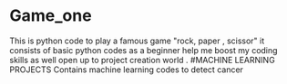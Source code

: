 # Game_one
This is  python code to play a famous game "rock, paper , scissor" it consists of basic python codes as a beginner help me boost my coding skills as well open up to project creation world .
#MACHINE LEARNING PROJECTS 
Contains machine learning codes to detect cancer 
